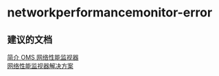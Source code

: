 
<properties
    pageTitle="networkperformancemonitor-error"
    description="与网络性能监视器相关的问题：错误"
    service="microsoft.operationalinsights"
    resource="operationalinsightsaccounts"
    authors="adoylemsft"
    displayorder=""
    selfHelpType="generic"
    supportTopicIds="32536548"
    resourceTags=""
    productPesIds="15725"
    cloudEnvironments="public, Blackforest, Fairfax"
/>


# <a name="networkperformancemonitorerror"></a>networkperformancemonitor-error


## <a name="recommended-documents"></a>**建议的文档**
[简介 OMS 网络性能监视器](https://blogs.technet.microsoft.com/msoms/2016/07/27/introducing-oms-network-performance-monitor/) <br>
[网络性能监视器解决方案](https://azure.microsoft.com/documentation/articles/log-analytics-network-performance-monitor/)


<!--HONumber=Nov16_HO2-->


